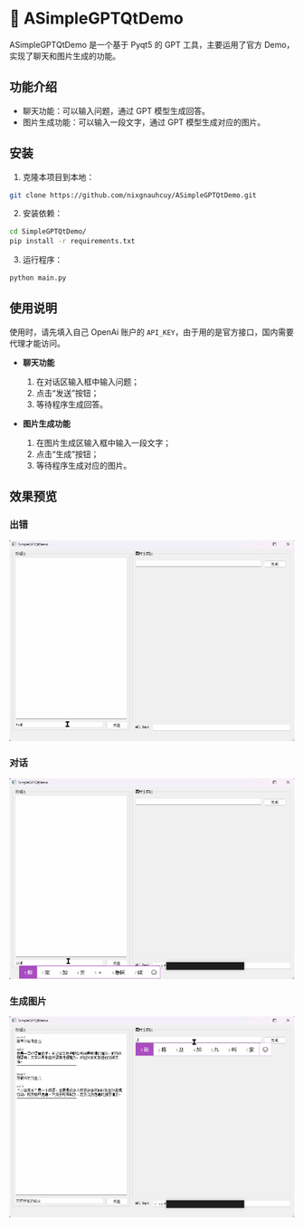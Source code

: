 # 🤖 ASimpleGPTQtDemo

ASimpleGPTQtDemo 是一个基于 Pyqt5 的 GPT 工具，主要运用了官方 Demo，实现了聊天和图片生成的功能。

## 功能介绍

- 聊天功能：可以输入问题，通过 GPT 模型生成回答。
- 图片生成功能：可以输入一段文字，通过 GPT 模型生成对应的图片。

## 安装

1. 克隆本项目到本地：

```bash
git clone https://github.com/nixgnauhcuy/ASimpleGPTQtDemo.git
```

2. 安装依赖：

```bash
cd SimpleGPTQtDemo/
pip install -r requirements.txt
```

3. 运行程序：

```bash
python main.py
```

## 使用说明

使用时，请先填入自己 OpenAi 账户的 `API_KEY`，由于用的是官方接口，国内需要代理才能访问。


- **聊天功能**

    1. 在对话区输入框中输入问题；
    2. 点击“发送”按钮；
    3. 等待程序生成回答。

- **图片生成功能**

    1. 在图片生成区输入框中输入一段文字；
    2. 点击“生成”按钮；
    3. 等待程序生成对应的图片。

## 效果预览

### 出错

![Error](/assert/Error.gif)

### 对话

![Chat](/assert/Chat.gif)

### 生成图片

![creatImg](/assert/creatImg.gif)

